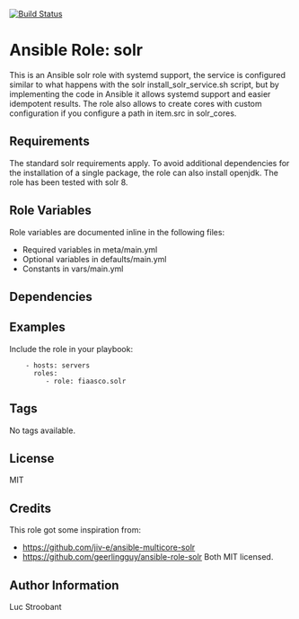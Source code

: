 [![Build Status](https://travis-ci.com/fiaasco/solr.svg?branch=master)](https://travis-ci.com/fiaasco/solr)

# Ansible Role: solr

This is an Ansible solr role with systemd support, the service is configured similar to what happens with the solr install\_solr\_service.sh script, but by implementing the code in Ansible it allows systemd support and easier idempotent results.
The role also allows to create cores with custom configuration if you configure a path in item.src in solr\_cores.

## Requirements

The standard solr requirements apply. To avoid additional dependencies for the installation of a single package, the role can also install openjdk.
The role has been tested with solr 8.

## Role Variables


Role variables are documented inline in the following files:
- Required variables in meta/main.yml
- Optional variables in defaults/main.yml
- Constants in vars/main.yml


## Dependencies


## Examples

Include the role in your playbook:

```
    - hosts: servers
      roles:
         - role: fiaasco.solr
```

## Tags

No tags available.

## License

MIT

## Credits

This role got some inspiration from:
* https://github.com/jiv-e/ansible-multicore-solr
* https://github.com/geerlingguy/ansible-role-solr
Both MIT licensed.


## Author Information

Luc Stroobant
